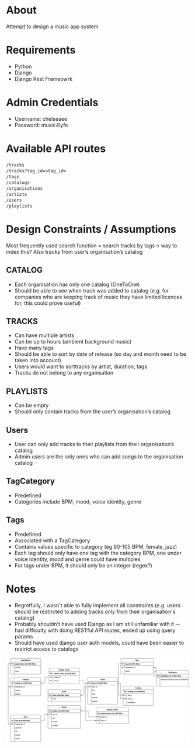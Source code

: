 
# About

Attempt to design a music app system

# Requirements
- Python
- Django
- Django Rest Frameowrk


# Admin Credentials

- Username: chelseaee
- Password: music4lyfe

# Available API routes

````
/tracks
/tracks?tag_id=<tag_id>
/tags
/catalogs
/organisations
/artists
/users
/playlists

````

# Design Constraints / Assumptions

Most frequently used search function = search tracks by tags-> way to index this?
Also tracks from user’s organisation’s catalog 

## CATALOG
- Each organisation has only one catalog (OneToOne)
- Should be able to see when track was added to catalog (e.g. for companies who are keeping track of music they have limited licences for, this could prove useful)

## TRACKS
- Can have multiple artists
- Can be up to hours (ambient background music)
- Have many tags
- Should be able to sort by date of release (so day and month need to be taken into account)
- Users would want to sorttracks by artist, duration, tags
- Tracks do not belong to any organisation


## PLAYLISTS
- Can be empty
- Should only contain tracks from the user’s organisation’s catalog

## Users
- User can only add tracks to their playlists from their organisation’s catalog
- Admin users are the only ones who can add songs to the organisation catalog

## TagCategory
- Predefined
- Categories include BPM, mood, voice identity, genre  

## Tags 
- Predefined
- Associated with a TagCategory
- Contains values specific to category (eg 90-105 BPM, female, jazz)
- Each tag should only have one tag with the category BPM, one under voice identity, mood and genre could have multiples 
- For tags under BPM, it should only be an integer (regex?)


# Notes
- Regretfully, I wasn't able to fully implement all constraints (e.g. users should be restricted to adding tracks only from their organisation's catalog)
- Probably shouldn't have used Django as I am still unfamiliar with it -- had difficulty with doing RESTful API routes, ended up using query params
- Should have used django user auth models, could have been easier to restrict access to catalogs



![image](erd.png)